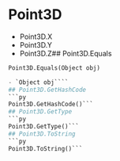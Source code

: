 # Point3D

- Point3D.X
- Point3D.Y
- Point3D.Z## Point3D.Equals
```py
Point3D.Equals(Object obj)

- `Object obj````
## Point3D.GetHashCode
```py
Point3D.GetHashCode()```
## Point3D.GetType
```py
Point3D.GetType()```
## Point3D.ToString
```py
Point3D.ToString()```